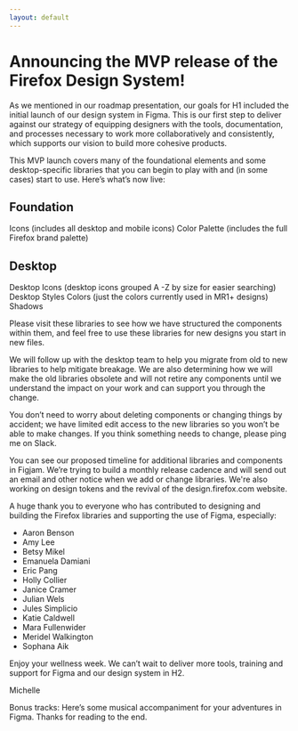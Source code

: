 ```yaml
---
layout: default
---
```


# Announcing the MVP release of the Firefox Design System!

As we mentioned in our roadmap presentation, our goals for H1 included the initial launch of our design system in Figma.  This is our first step to deliver against our strategy of equipping designers with the tools, documentation, and processes necessary to work more collaboratively and consistently, which supports our vision to build more cohesive products. 

This MVP launch covers many of the foundational elements and some desktop-specific libraries that you can begin to play with and (in some cases) start to use. Here’s what’s now live:

## Foundation
Icons (includes all desktop and mobile icons)
Color Palette (includes the full Firefox brand palette)

## Desktop
Desktop Icons (desktop icons grouped A -Z by size for easier searching)
Desktop Styles
Colors (just the colors currently used in MR1+ designs)
Shadows 

Please visit these libraries to see how we have structured the components within them, and feel free to use these libraries for new designs you start in new files. 

We will follow up with the desktop team to help you migrate from old to new libraries to help mitigate breakage. We are also determining how we will make the old libraries obsolete and will not retire any components until we understand the impact on your work and can support you through the change.  

You don’t need to worry about deleting components or changing things by accident; we have limited edit access to the new libraries so you won’t be able to make changes. If you think something needs to change, please ping me on Slack. 

You can see our proposed timeline for additional libraries and components in Figjam. We’re trying to build a monthly release cadence and will send out an email and other notice when we add or change libraries. We're also working on design tokens and the revival of the design.firefox.com website. 

A huge thank you to everyone who has contributed to designing and building the Firefox libraries and supporting the use of Figma, especially:  

- Aaron Benson
- Amy Lee
- Betsy Mikel
- Emanuela Damiani
- Eric Pang
- Holly Collier
- Janice Cramer
- Julian Wels
- Jules Simplicio
- Katie Caldwell
- Mara Fullenwider
- Meridel Walkington
- Sophana Aik 

Enjoy your wellness week. We can’t wait to deliver more tools, training and support for Figma and our design system in H2. 

Michelle

Bonus tracks: Here’s some musical accompaniment for your adventures in Figma. Thanks for reading to the end. 